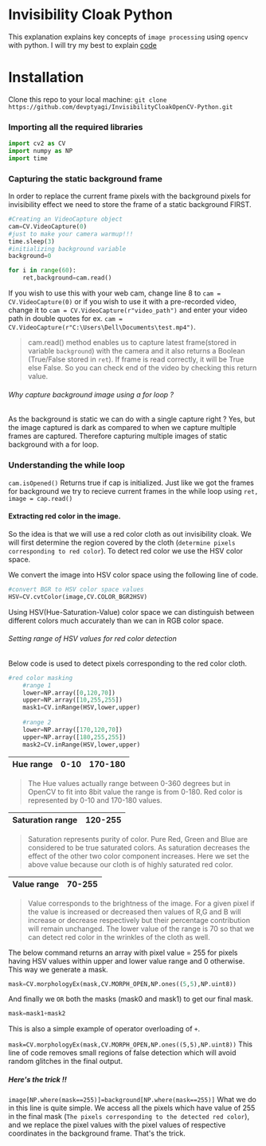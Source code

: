 # Invisibility Cloak Python
This explanation explains key concepts of `image processing` using `opencv` with python.
I will try my best to explain [code](Invisibile_Cloak.py)

# Installation     

Clone this repo to your local machine: `git clone https://github.com/devptyagi/InvisibilityCloakOpenCV-Python.git`    

### Importing all the required libraries
```python
import cv2 as CV
import numpy as NP
import time
```

### Capturing the static background frame
In order to replace the current frame pixels with the background pixels for invisibility
effect we need to store the frame of a static background FIRST.

```python
#Creating an VideoCapture object
cam=CV.VideoCapture(0)
#just to make your camera warmup!!! 
time.sleep(3)
#initializing background variable
background=0

for i in range(60):
    ret,background=cam.read()
```

If you wish to use this with your web cam, change line 8 to `cam = CV.VideoCapture(0)`
or if you wish to use it with a pre-recorded video, change it to `cam = CV.VideoCapture(r"video_path")` 
and enter your video path in double quotes for ex. `cam = CV.VideoCapture(r"C:\Users\Dell\Documents\test.mp4")`.

>cam.read() method enables us to capture latest frame(stored in variable `background`) with the camera
>and it also returns a Boolean (True/False stored in `ret`). If frame is read correctly, it will be True else False.
>So you can check end of the video by checking this return value.

###### Why capture background image using a for loop ?
As the background is static we can do with a single capture right ?
Yes, but the image captured is dark as compared to when we capture multiple frames are captured. 
Therefore capturing multiple images of static background with a for loop.

### Understanding the while loop
`cam.isOpened()` Returns true if cap is initialized.
Just like we got the frames for background we try to recieve 
current frames in the while loop using `ret, image = cap.read()`

#### Extracting red color in the image.
So the idea is that we will use a red color cloth as out invisibility cloak.
We will first determine the region covered by the cloth (`determine pixels corresponding to red color`).
To detect red color we use the HSV color space. 

We convert the image into HSV color space using the following line of code.
```python
#convert BGR to HSV color space values
HSV=CV.cvtColor(image,CV.COLOR_BGR2HSV)
```
Using HSV(Hue-Saturation-Value) color space we can distinguish 
between different colors much accurately than we can in RGB color space.

###### Setting range of HSV values for red color detection
Below code is used to detect pixels corresponding to the red color cloth.
```python
#red color masking
    #range 1
    lower=NP.array([0,120,70])
    upper=NP.array([10,255,255])
    mask1=CV.inRange(HSV,lower,upper)
    
    #range 2
    lower=NP.array([170,120,70])
    upper=NP.array([180,255,255])
    mask2=CV.inRange(HSV,lower,upper)
```
Hue range | 0-10 | 170-180
---|---|---

>The Hue values actually range between 0-360 degrees but
>in OpenCV to fit into 8bit value the range is from 0-180.
>Red color is represented by 0-10 and 170-180 values.


Saturation range | 120-255
---|---
> Saturation represents purity of color. Pure Red, Green and Blue
>are considered to be true saturated colors. As saturation decreases the effect of the other two
>color component increases.
> Here we set the above value because our cloth is of highly saturated red color.

Value range | 70-255
---|---
> Value corresponds to the brightness of the image. For a given pixel if the value is increased or 
> decreased then values of R,G and B will increase or decrease respectively but their percentage 
>contribution will remain unchanged.
> The lower value of the range is 70 so that we can detect red color in the wrinkles of the cloth as well.

The below command returns an array with pixel value = 255  for pixels 
having HSV values within upper and lower value range and 0 otherwise.
This way we generate a mask.
```python
mask=CV.morphologyEx(mask,CV.MORPH_OPEN,NP.ones((5,5),NP.uint8))
```

And finally we `OR` both the masks (mask0 and mask1) to get 
our final mask. 
```python
mask=mask1+mask2
```
This is also a simple example of operator overloading of `+`.

`mask=CV.morphologyEx(mask,CV.MORPH_OPEN,NP.ones((5,5),NP.uint8))` This line of code
removes small regions of false detection which will avoid random glitches in the final output.

##### Here's the trick !!
`image[NP.where(mask==255)]=background[NP.where(mask==255)]`
What we do in this line is quite simple. We access all the pixels which have value of 255 
in the final mask (`The pixels corresponding to the detected red color`), and we replace the pixel values 
with the pixel values of respective coordinates in the background frame. That's the trick. 



